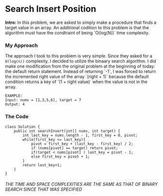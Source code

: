 
<h1> Search Insert Position</h1>
<b> Intro:</b> In this problem, we are asked to simply make a procedure that finds a target value in an array. An additional codition to this problem is that the algorithm must have the condtraint of being `O(log(N))` time complexity.

<h3> My Approach</h3>
The approach I took to this problem is very simple. Since they asked for a <code> O(log(n))</code> complexity. I decided to utilize the binaary search algorithm. I did make one modification from the original problem at the beginning of today: the default return statement. Instead of returning `-1`, I was forced to return the incremented right value of the array `(right + 1)` because the default condition returns a key of `(1 + right value)` when the value is not in the array.


```
EXAMPLE:
Input: nums = [1,3,5,6], target = 7
Output: 4
```  

<h3> The Code </h3> 

```
class Solution {
    public int searchInsert(int[] nums, int target) {
        int last_key = nums.length - 1, first_key = 0, pivot;
        while(first_key <= last_key){
            pivot = first_key + (last_key - first_key) / 2;
            if (nums[pivot] == target) return pivot;
            if(target < nums[pivot] ) last_key = pivot - 1;
            else first_key = pivot + 1;
        }
        return last_key+1;
    }
}
```

<h6> THE TIME AND SPACE COMPLEXITIES ARE THE SAME AS THAT OF BINARY SEARCH SINCE THAT WAS SPECIFIED </h6>
